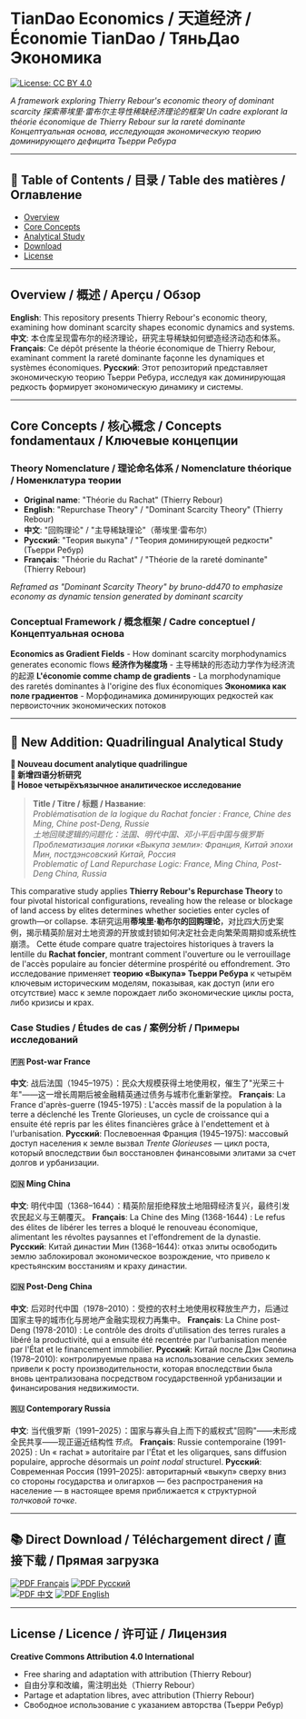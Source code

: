 # TianDao Economics / 天道经济 / Économie TianDao / ТяньДао Экономика

[![License: CC BY 4.0](https://img.shields.io/badge/License-CC_BY_4.0-lightgrey.svg)](https://creativecommons.org/licenses/by/4.0/)

*A framework exploring Thierry Rebour's economic theory of dominant scarcity*
*探索蒂埃里·雷布尔主导性稀缺经济理论的框架*
*Un cadre explorant la théorie économique de Thierry Rebour sur la rareté dominante*
*Концептуальная основа, исследующая экономическую теорию доминирующего дефицита Тьерри Ребура*

---

## 📑 Table of Contents / 目录 / Table des matières / Оглавление

- [Overview](#overview)
- [Core Concepts](#core-concepts)
- [Analytical Study](#new-addition-quadrilingual-analytical-study)
- [Download](#direct-download)
- [License](#license)

---

## Overview / 概述 / Aperçu / Обзор

**English**: This repository presents Thierry Rebour's economic theory, examining how dominant scarcity shapes economic dynamics and systems.
**中文**: 本仓库呈现雷布尔的经济理论，研究主导稀缺如何塑造经济动态和体系。
**Français**: Ce dépôt présente la théorie économique de Thierry Rebour, examinant comment la rareté dominante façonne les dynamiques et systèmes économiques.
**Русский**: Этот репозиторий представляет экономическую теорию Тьерри Ребура, исследуя как доминирующая редкость формирует экономическую динамику и системы.

---

## Core Concepts / 核心概念 / Concepts fondamentaux / Ключевые концепции

### Theory Nomenclature / 理论命名体系 / Nomenclature théorique / Номенклатура теории

- **Original name**: "Théorie du Rachat" (Thierry Rebour)
- **English**: "Repurchase Theory" / "Dominant Scarcity Theory" (Thierry Rebour)
- **中文**: "回购理论" / "主导稀缺理论"（蒂埃里·雷布尔）
- **Русский**: "Теория выкупа" / "Теория доминирующей редкости" (Тьерри Ребур)
- **Français**: "Théorie du Rachat" / "Théorie de la rareté dominante" (Thierry Rebour)

*Reframed as "Dominant Scarcity Theory" by bruno-dd470 to emphasize economy as dynamic tension generated by dominant scarcity*

### Conceptual Framework / 概念框架 / Cadre conceptuel / Концептуальная основа

**Economics as Gradient Fields** - How dominant scarcity morphodynamics generates economic flows
**经济作为梯度场** - 主导稀缺的形态动力学作为经济流的起源
**L'économie comme champ de gradients** - La morphodynamique des raretés dominantes à l'origine des flux économiques
**Экономика как поле градиентов** - Морфодинамика доминирующих редкостей как первоисточник экономических потоков

---

## 📄 New Addition: Quadrilingual Analytical Study  
**📄 Nouveau document analytique quadrilingue**  
**📄 新增四语分析研究**  
**📄 Новое четырёхъязычное аналитическое исследование**

> **Title / Titre / 标题 / Название**:  
> *Problématisation de la logique du Rachat foncier : France, Chine des Ming, Chine post-Deng, Russie*  
> *土地回赎逻辑的问题化：法国、明代中国、邓小平后中国与俄罗斯*  
> *Проблематизация логики «Выкупа земли»: Франция, Китай эпохи Мин, постдэнсовский Китай, Россия*  
> *Problematic of Land Repurchase Logic: France, Ming China, Post-Deng China, Russia*

This comparative study applies **Thierry Rebour's Repurchase Theory** to four pivotal historical configurations, revealing how the release or blockage of land access by elites determines whether societies enter cycles of growth—or collapse.
本研究运用**蒂埃里·勒布尔的回购理论**，对比四大历史案例，揭示精英阶层对土地资源的开放或封锁如何决定社会走向繁荣周期抑或系统性崩溃。
Cette étude compare quatre trajectoires historiques à travers la lentille du **Rachat foncier**, montrant comment l'ouverture ou le verrouillage de l'accès populaire au foncier détermine prospérité ou effondrement.
Это исследование применяет **теорию «Выкупа» Тьерри Ребура** к четырём ключевым историческим моделям, показывая, как доступ (или его отсутствие) масс к земле порождает либо экономические циклы роста, либо кризисы и крах.

### Case Studies / Études de cas / 案例分析 / Примеры исследований

#### 🇫🇷 Post-war France
**中文**: 战后法国（1945–1975）：民众大规模获得土地使用权，催生了"光荣三十年"——这一增长周期后被金融精英通过债务与城市化重新掌控。
**Français**: La France d'après-guerre (1945-1975) : L'accès massif de la population à la terre a déclenché les Trente Glorieuses, un cycle de croissance qui a ensuite été repris par les élites financières grâce à l'endettement et à l'urbanisation.
**Русский**: Послевоенная Франция (1945–1975): массовый доступ населения к земле вызвал *Trente Glorieuses* — цикл роста, который впоследствии был восстановлен финансовыми элитами за счет долгов и урбанизации.

#### 🇨🇳 Ming China
**中文**: 明代中国（1368–1644）：精英阶层拒绝释放土地阻碍经济复兴，最终引发农民起义与王朝覆灭。
**Français**: La Chine des Ming (1368-1644) : Le refus des élites de libérer les terres a bloqué le renouveau économique, alimentant les révoltes paysannes et l'effondrement de la dynastie.
**Русский**: Китай династии Мин (1368–1644): отказ элиты освободить землю заблокировал экономическое возрождение, что привело к крестьянским восстаниям и краху династии.

#### 🇨🇳 Post-Deng China
**中文**: 后邓时代中国（1978–2010）：受控的农村土地使用权释放生产力，后通过国家主导的城市化与房地产金融实现权力再集中。
**Français**: La Chine post-Deng (1978-2010) : Le contrôle des droits d'utilisation des terres rurales a libéré la productivité, qui a ensuite été recentrée par l'urbanisation menée par l'État et le financement immobilier.
**Русский**: Китай после Дэн Сяопина (1978–2010): контролируемые права на использование сельских земель привели к росту производительности, которая впоследствии была вновь централизована посредством государственной урбанизации и финансирования недвижимости.

#### 🇷🇺 Contemporary Russia
**中文**: 当代俄罗斯（1991–2025）：国家与寡头自上而下的威权式"回购"——未形成全民共享——现正逼近结构性*节点*。
**Français**: Russie contemporaine (1991-2025) : Un « rachat » autoritaire par l'État et les oligarques, sans diffusion populaire, approche désormais un *point nodal* structurel.
**Русский**: Современная Россия (1991–2025): авторитарный «выкуп» сверху вниз со стороны государства и олигархов — без распространения на население — в настоящее время приближается к структурной *толчковой точке*.

---

## 📚 Direct Download / Téléchargement direct / 直接下载 / Прямая загрузка

[![PDF Français](https://img.shields.io/badge/PDF-Français-blue)](./France-Chine-Russie-Rebour_fr.pdf)
[![PDF Русский](https://img.shields.io/badge/PDF-Русский-red)](./France-Chine-Russie-Rebour_ru.pdf)  
[![PDF 中文](https://img.shields.io/badge/PDF-中文-yellow)](./France-Chine-Russie-Rebour_zh.pdf)
[![PDF English](https://img.shields.io/badge/PDF-English-green)](./France-Chine-Russie-Rebour_en.pdf)

---

## License / Licence / 许可证 / Лицензия

**Creative Commons Attribution 4.0 International**

- Free sharing and adaptation with attribution (Thierry Rebour)
- 自由分享和改编，需注明出处（Thierry Rebour）
- Partage et adaptation libres, avec attribution (Thierry Rebour)
- Свободное использование с указанием авторства (Тьерри Ребур)

